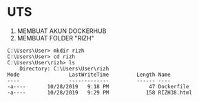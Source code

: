 # UTS

1. MEMBUAT AKUN DOCKERHUB
2. MEMBUAT FOLDER "RIZH"
```
C:\Users\User> mkdir rizh
C:\Users\User> cd rizh
C:\Users\User\rizh> ls
    Directory: C:\Users\User\rizh
Mode                LastWriteTime         Length Name
----                -------------         ------ ----
-a----       10/28/2019   9:18 PM             47 Dockerfile
-a----       10/28/2019   9:29 PM            158 RIZH38.html
 ```